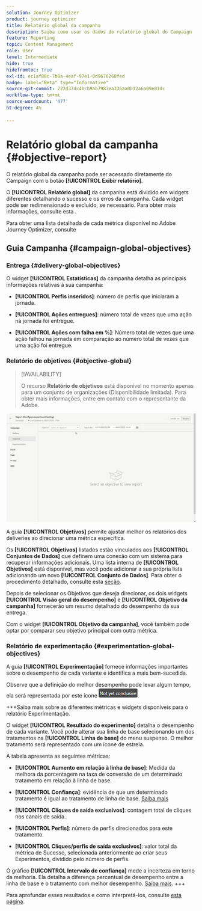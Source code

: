 ```yaml
---
solution: Journey Optimizer
product: journey optimizer
title: Relatório global da campanha
description: Saiba como usar os dados do relatório global do Campaign
feature: Reporting
topic: Content Management
role: User
level: Intermediate
hide: true
hidefromtoc: true
exl-id: ec1af88c-7b0a-4eaf-97e1-0d9676268fed
badge: label="Beta" type="Informative"
source-git-commit: 722d37dc4bcb9ab7983ea336aa0b12a6a09e01dc
workflow-type: tm+mt
source-wordcount: '477'
ht-degree: 4%

---
```


# Relatório global da campanha {#objective-report}

O relatório global da campanha pode ser acessado diretamente do Campaign com o botão **[!UICONTROL Exibir relatório]**.

O **[!UICONTROL Relatório global]** da campanha está dividido em widgets diferentes detalhando o sucesso e os erros da campanha. Cada widget pode ser redimensionado e excluído, se necessário. Para obter mais informações, consulte esta <!--[section](../reports/global-report.md#modify-dashboard)-->.

Para obter uma lista detalhada de cada métrica disponível no Adobe Journey Optimizer, consulte <!--[this page](global-report.md#list-of-components-global.md)-->

## Guia Campanha {#campaign-global-objectives}

### Entrega {#delivery-global-objectives}

<!--
![](assets/campaign_report_global_1.png)
-->

O widget **[!UICONTROL Estatísticas]** da campanha detalha as principais informações relativas à sua campanha:

* **[!UICONTROL Perfis inseridos]**: número de perfis que iniciaram a jornada.

* **[!UICONTROL Ações entregues]**: número total de vezes que uma ação na jornada foi entregue.

* **[!UICONTROL Ações com falha em %]**: Número total de vezes que uma ação falhou na jornada em comparação ao número total de vezes que uma ação foi entregue.

### Relatório de objetivos {#objective-global}

>[!AVAILABILITY]
>
>O recurso **Relatório de objetivos** está disponível no momento apenas para um conjunto de organizações (Disponibilidade limitada). Para obter mais informações, entre em contato com o representante da Adobe.

![](assets/performance_report.gif)

A guia **[!UICONTROL Objetivos]** permite ajustar melhor os relatórios dos deliveries ao direcionar uma métrica específica.

Os **[!UICONTROL Objetivos]** listados estão vinculados aos **[!UICONTROL Conjuntos de Dados]** que definem uma conexão com um sistema para recuperar informações adicionais. Uma lista interna de **[!UICONTROL Objetivos]** está disponível, mas você pode adicionar a sua própria lista adicionando um novo **[!UICONTROL Conjunto de Dados]**. Para obter o procedimento detalhado, consulte esta [seção](../reports/reporting-configuration.md).

Depois de selecionar os Objetivos que deseja direcionar, os dois widgets **[!UICONTROL Visão geral do desempenho]** e **[!UICONTROL Objetivo da campanha]** fornecerão um resumo detalhado do desempenho da sua entrega.

Com o widget **[!UICONTROL Objetivo da campanha]**, você também pode optar por comparar seu objetivo principal com outra métrica.

### Relatório de experimentação {#experimentation-global-objectives}

<!--
![](assets/experimentation_report_3.png)
-->

A guia **[!UICONTROL Experimentação]** fornece informações importantes sobre o desempenho de cada variante e identifica a mais bem-sucedida.

Observe que a definição do melhor desempenho pode levar algum tempo, ela será representada por este ícone ![](assets/experimentation_report_1.png).

+++Saiba mais sobre as diferentes métricas e widgets disponíveis para o relatório Experimentação.

O widget **[!UICONTROL Resultado do experimento]** detalha o desempenho de cada variante. Você pode alterar sua linha de base selecionando um dos tratamentos na **[!UICONTROL Linha de base]** do menu suspenso. O melhor tratamento será representado com um ícone de estrela.

A tabela apresenta as seguintes métricas:

* **[!UICONTROL Aumento em relação à linha de base]**: Medida da melhora da porcentagem na taxa de conversão de um determinado tratamento em relação à linha de base.

* **[!UICONTROL Confiança]**: evidência de que um determinado tratamento é igual ao tratamento de linha de base. [Saiba mais](../content-management/experiment-calculations.md#understand-confidence)

* **[!UICONTROL Cliques de saída exclusivos]**: contagem total de cliques nos canais de saída.

* **[!UICONTROL Perfis]**: número de perfis direcionados para este tratamento.

* **[!UICONTROL Cliques/perfis de saída exclusivos]**: valor total da métrica de Sucesso, selecionada anteriormente ao criar seus Experimentos, dividido pelo número de perfis.

O gráfico **[!UICONTROL Intervalo de confiança]** mede a incerteza em torno da melhoria. Ela detalha a diferença percentual de desempenho entre a linha de base e o tratamento com melhor desempenho. [Saiba mais](../content-management/experiment-calculations.md#confidence-intervals).
+++

Para aprofundar esses resultados e como interpretá-los, consulte [esta página](../content-management/get-started-experiment.md#interpret-results).

